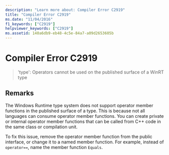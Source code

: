 ```yaml
---
description: "Learn more about: Compiler Error C2919"
title: "Compiler Error C2919"
ms.date: "11/04/2016"
f1_keywords: ["C2919"]
helpviewer_keywords: ["C2919"]
ms.assetid: 140a6db9-eb48-4c5e-84a7-a09d2653605b
---
```

# Compiler Error C2919

> 'type': Operators cannot be used on the published surface of a WinRT type

## Remarks

The Windows Runtime type system does not support operator member functions in the published surface of a type. This is because not all languages can consume operator member functions. You can create private or internal operator member functions that can be called from C++ code in the same class or compilation unit.

To fix this issue, remove the operator member function from the public interface, or change it to a named member function. For example, instead of `operator==`, name the member function `Equals`.
